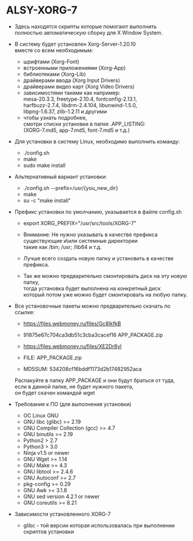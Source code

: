 ﻿# ALSY-XORG-7

* Здесь находятся скрипты которые помогают выполнить  
  полностью автоматическую сборку для X Window System.
  
* В систему будет установлен Xorg-Server-1.20.10   
  вместе со всем необходимым:
    +  шрифтами (Xorg-Font)
    +  встроенными приложениями (Xorg-App)
    +  библиотеками (Xorg-Lib)
    +  драйверами ввода (Xorg Input Drivers)
    +  драйверами видео карт (Xorg Video Drivers)
    +  зависимостями такими как например:  
        mesa-20.3.3, freetype-2.10.4, fontconfig-2.13.1,  
        harfbuzz-2.7.4, libdrm-2.4.104, libunwind-1.5.0,  
        libpng-1.6.37, zlib-1.2.11 и другими  
    +  чтобы узнать подробнее,  
       смотри списки установки в папке .APP_LISTING:  
       (XORG-7.md5, app-7.md5, font-7.md5 и т.д.)  
       
* Для установки в систему Linux, необходимо выполнить команду:

  +  ./config.sh                              
  +  make         
  +  sudo make install

* Альтернативный вариант установки:

  +  ./config.sh --prefix=/usr/{you_new_dir}
  +  make
  +  su -c "make install"

* Префикс установки по умолчанию, указывается в файле config.sh
  
  +  export XORG_PREFIX="/usr/src/tools/XORG-7"
  
  +  Внимание: Не нужно указывать в качестве префикса  
               существующие и\или системные директории  
               такие как /bin; /usr; /lib64 и т.д. 
  +  Лучше всего создать новую папку и установить в качестве префикса.  
  
  +  Так же можно предварительно смонтировать диск на эту новую папку,  
     тогда установка будет выполнена на конкретный диск  
     который потом уже можно будет смонтировать на любую папку.  
    
* Все установочные пакеты можно предварительно скачать по ссылке:
  
  + https://files.webmoney.ru/files/Gc8IkfkB  
  + 91875e67c704ca3db51c3cba3cacef16  APP_PACKAGE.zip
  
  + https://files.webmoney.ru/files/XE2Dr8yI
  + FILE:    APP_PACKAGE.zip  
  + MD5SUM:  534208cf16bddf1173d2b17482952aca  
  
  Распакуйте в папку APP_PACKAGE и они будут браться от туда,  
  если в данной папке, не будет нужного пакета,  
  он будет скачен командой wget  
  
* Требования к ПО (для выполнения установки)
  +  ОС Linux GNU
  +  GNU libc (glibc) >= 2.19
  +  GNU Compiler Collection (gcc) >= 4.7
  +  GNU binutils >= 2.19
  +  Python2 > 2.7
  +  Python3 > 3.0
  +  Ninja v1.5 or newer
  +  GNU Wget >= 1.14
  +  GNU Make >= 4.3
  +  GNU libtool >= 2.4.6
  +  GNU Autoconf >= 2.7
  +  pkg-config >= 0.29
  +  GNU Awk >= 3.1.8
  +  GNU sed version 4.2.1 or newer
  +  GNU coreutils >= 8.21
 
* Зависимости установленного XORG-7
  +  glibc - той версии которая использовалась при выполнении скриптов установки
